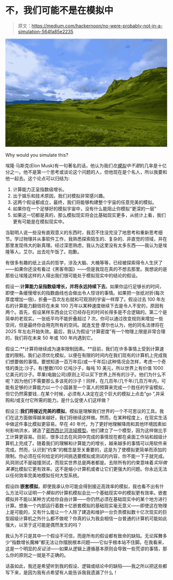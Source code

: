 # 不，我们可能不是在模拟中

> 原文：<https://medium.com/hackernoon/no-were-probably-not-in-a-simulation-564fa85e2235>

![](img/c9c9b3b861057897f27b208bd3a4e5e7.png)

Why would you simulate this?

埃隆·马斯克(Elon Musk)有一句著名的话，他认为我们*在[模拟](https://hackernoon.com/tagged/simulation)中不是*的几率是十亿分之一。他不是第一个思考或谈论这个问题的人，但他现在是个名人，所以我要和他一起去。这个论点可以归结为:

1.  计算能力正呈指数级增长。
2.  出于娱乐和技术原因，我们对模拟非常感兴趣。
3.  这两个假设都成立，最终，我们将能够构建整个宇宙的任意完美的模拟。
4.  如果你在一个足够好的模拟宇宙中，没有什么能阻止你模拟“更深的一层”
5.  如果这一切都是真的，那么模拟现实将会比基础现实更多，从统计上看，我们更有可能是在模拟现实中。

当聪明人说一些没有直观意义的东西时，我忍不住没完没了地思考和重新思考细节。学过物理并从事软件工作，我熟悉探索陌生的、复杂的、非直觉的领域，并在那里发现伟大的新真理。经过深思熟虑，我认为这里没有太多东西——我认为是埃隆等人。艾尔。出去吃午饭了。抱歉。

有很多有趣的纸上谈兵的哲学，涉及大脑、大桶等等，已经被探索得令人生厌了——如果你还没有看过《黑客帝国》——但是我现在真的不想去那里。我想说的是那些让埃隆这样的人得出我们很可能处于模拟现实中的结论的假设。

假设一:**计算能力呈指数级增长，并将永远持续下去**。如果你运行足够长的时间，即使一条缓慢增长的指数曲线也会做出令人惊讶的事情。如果把一张纸对折(每次厚度增加一倍)，折叠一百次左右就和可观测的宇宙一样厚了。假设过去 100 年左右的计算能力翻倍将在未来 100 万年以某种速度继续下去是令人不安的，原因有两个。首先，假设某样东西会比它已经存在的时间长得多是不合逻辑的。第二个是简单的老现实。一张纸平均不能折叠超过 7 次。你可以通过改变规则来增加一些空间，但是最终你会用完所有的空间。就连戈登·摩尔也认为，他的同名法律将在 2025 年左右开始失效。最后，我认为假设“计算密度”有一个物理上限是非常合理的，我们将在未来 50 年或 100 年内遇到它。

假设二:**计算将继续成为速率限制因素。**目前，我们在许多事情上受到计算速度的限制。我们必须优化模拟，以便在有限的时间内在我们现有的计算机上完成我们想要做的事情。要想知道一百万年后(或一千年后)这种情况会怎样，考虑一个奇怪的类比:沙子。有(整数)100 亿吨沙子，每吨 10 美元，所以世界上有价值 1000 亿美元的沙子。苹果(电脑公司)原则上可以买下世界上所有的沙子。他们为什么不呢？因为他们不需要那么多该死的沙子！同样，在几百年/几千年/几百万年内，可能有足够的计算能力以一个小国甚至一个富人的预算来完成一个胜任的宇宙模拟，但它仍然需要钱…在某个时候，必须有人决定在这个巨大的模拟上点击“go ”,并采购和/或支付它所需的能力。是什么促使人们这样做？

假设三:**我们将接近完美的模拟**。模拟是理解我们世界的一个不可思议的工具。我们在这方面做得越来越好，我们将继续这样做。然而，在某种程度上，在现实生活中做这件事比模拟更容易。早在 40 年代，为了更好地理解降雨和其他环境因素如何影响洪水，建造了[密西西比河流域模型](https://en.wikipedia.org/wiki/Mississippi_River_Basin_Model)。他们建立了一个模型，因为这样做比手工计算更容易。目前，很多过去在风洞中完成的事情现在都在桌面工作站和超级计算机上完成了。随着我们的理解和计算能力的增长，越来越多的事情可以用软件来完成。然而，认识到“约束”的概念是至关重要的，这是为了使模拟更简单而添加的限制。你必须在任何给定的时间挑选要模拟或测试的内容，你不能一下子就完成。风洞测试不是碰撞测试，而现实世界总是两者都是。去除所有的约束意味着*实际做某事*比模拟它更有效率。这不是缩小计算机或者让它们更强大的问题。你永远无法以任何效率完美地模拟任何大型系统。

假设四:**嵌套模拟**。即使我承认你可能会得到接近高效率的模拟，我也看不出有什么方法可以证明一个*模拟的*计算机模拟会比一个基础现实中的模拟更有效率。嵌套模拟并不能以某种方式给你自由计算——你仍然必须在基础现实中的某个地方进行计算。想象一个内部运行着数十亿嵌套模拟的基础现实毫无意义——即使这在物理上是可能的，又有什么能让一个人除了建造和维护一台负责模拟数十亿次现实的巨型超级计算机之外什么都不做呢？你真的认为我会相信一台普通的计算机可能如此强大，以至于这可能是偶然发生的吗？

我认为不只是其中一个假设不可信，而是所有的假设都有致命的缺陷。无论挥舞多少“指数增长魔棒”都无法让你摆脱根本问题——它似乎根本站不住脚。在我看来，这是一个明显的*反证法*——如果从逻辑上遵循基本原则会导致一些荒谬的事情，那么你的原则之一就是不正确的。

话虽如此，我还是希望听到我的假设、逻辑或结论中的缺陷——我之所以把这些都写下来，是因为我有点希望有人能告诉我我遗漏了什么！